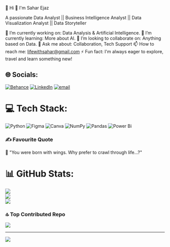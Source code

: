 💫 Hi 👋 I'm Sahar Ejaz


A passionate Data Analyst || Business Intelligence Analyst || Data Visualization Analyst || Data Storyteller

🔭 I’m currently working on: Data Analysis & Artificial Intelligence.
🌱 I’m currently learning: More about AI.
👯 I’m looking to collaborate on: Anything based on Data. 
💬 Ask me about: Collaboration, Tech Support
📫 How to reach me: lifewithsahar@gmail.com 
⚡ Fun fact: I'm always eager to explore, travel and learn something new!

## 🌐 Socials:
[![Behance](https://img.shields.io/badge/Behance-1769ff?logo=behance&logoColor=white)](https://behance.net/SaharEjaz) [![LinkedIn](https://img.shields.io/badge/LinkedIn-%230077B5.svg?logo=linkedin&logoColor=white)](https://linkedin.com/in/iamsaharejaz) [![email](https://img.shields.io/badge/Email-D14836?logo=gmail&logoColor=white)](mailto:lifewithsahar@gmail.com) 

# 💻 Tech Stack:
![Python](https://img.shields.io/badge/python-3670A0?style=for-the-badge&logo=python&logoColor=ffdd54) ![Figma](https://img.shields.io/badge/figma-%23F24E1E.svg?style=for-the-badge&logo=figma&logoColor=white) ![Canva](https://img.shields.io/badge/Canva-%2300C4CC.svg?style=for-the-badge&logo=Canva&logoColor=white) ![NumPy](https://img.shields.io/badge/numpy-%23013243.svg?style=for-the-badge&logo=numpy&logoColor=white) ![Pandas](https://img.shields.io/badge/pandas-%23150458.svg?style=for-the-badge&logo=pandas&logoColor=white) ![Power Bi](https://img.shields.io/badge/power_bi-F2C811?style=for-the-badge&logo=powerbi&logoColor=black)


### ✍️ Favourite Quote
🌿 "You were born with wings. Why prefer to crawl through life...?"


# 📊 GitHub Stats:
![](https://github-readme-stats.vercel.app/api?username=Saharejazkhan&theme=ambient_gradient&hide_border=false&include_all_commits=true&count_private=false)<br/>
![](https://nirzak-streak-stats.vercel.app/?user=Saharejazkhan&theme=ambient_gradient&hide_border=false)<br/>
![](https://github-readme-stats.vercel.app/api/top-langs/?username=Saharejazkhan&theme=ambient_gradient&hide_border=false&include_all_commits=true&count_private=false&layout=compact)


### 🔝 Top Contributed Repo
![](https://github-contributor-stats.vercel.app/api?username=Saharejazkhan&limit=5&theme=dark&combine_all_yearly_contributions=true)

---
[![](https://visitcount.itsvg.in/api?id=Saharejazkhan&icon=0&color=0)](https://visitcount.itsvg.in)

<!-- Proudly created with GPRM ( https://gprm.itsvg.in ) -->
